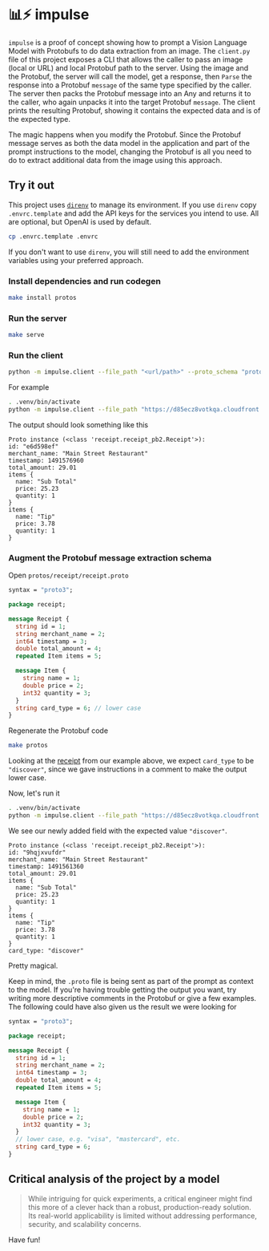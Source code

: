 # 📊⚡ impulse

`impulse` is a proof of concept showing how to prompt a Vision Language Model with Protobufs to do data extraction from an image.
The `client.py` file of this project exposes a CLI that allows the caller to pass an image (local or URL) and local Protobuf path to the server.
Using the image and the Protobuf, the server will call the model, get a response, then `Parse` the response into a Protobuf `message` of the same type specified by the caller.
The server then packs the Protobuf message into an Any and returns it to the caller, who again unpacks it into the target Protobuf `message`.
The client prints the resulting Protobuf, showing it contains the expected data and is of the expected type.

The magic happens when you modify the Protobuf.
Since the Protobuf message serves as both the data model in the application and part of the prompt instructions to the model, changing the Protobuf is all you need to do to extract additional data from the image using this approach.

## Try it out

This project uses [`direnv`](https://direnv.net/) to manage its environment.
If you use `direnv` copy `.envrc.template` and add the API keys for the services you intend to use.
All are optional, but OpenAI is used by default.

```sh
cp .envrc.template .envrc
```

If you don't want to use `direnv`, you will still need to add the environment variables using your preferred approach.

### Install dependencies and run codegen

```sh
make install protos
```

### Run the server

```sh
make serve
```

### Run the client

```sh
python -m impulse.client --file_path "<url/path>" --proto_schema "protos/.../<your_file>.proto:<message_name>"
```

For example

```sh
. .venv/bin/activate
python -m impulse.client --file_path "https://d85ecz8votkqa.cloudfront.net/support/help_center/Print_Payment_Receipt.JPG" --proto_schema "protos/receipt/receipt.proto:Receipt"
```

The output should look something like this

```text
Proto instance (<class 'receipt.receipt_pb2.Receipt'>):
id: "e6d598ef"
merchant_name: "Main Street Restaurant"
timestamp: 1491576960
total_amount: 29.01
items {
  name: "Sub Total"
  price: 25.23
  quantity: 1
}
items {
  name: "Tip"
  price: 3.78
  quantity: 1
}
```

### Augment the Protobuf message extraction schema

Open `protos/receipt/receipt.proto`


```proto
syntax = "proto3";

package receipt;

message Receipt {
  string id = 1;
  string merchant_name = 2;
  int64 timestamp = 3;
  double total_amount = 4;
  repeated Item items = 5;

  message Item {
    string name = 1;
    double price = 2;
    int32 quantity = 3;
  }
  string card_type = 6; // lower case
}
```

Regenerate the Protobuf code

```sh
make protos
```

Looking at the [receipt](https://d85ecz8votkqa.cloudfront.net/support/help_center/Print_Payment_Receipt.JPG) from our example above, we expect `card_type` to be `"discover"`, since we gave instructions in a comment to make the output lower case.

Now, let's run it

```sh
. .venv/bin/activate
python -m impulse.client --file_path "https://d85ecz8votkqa.cloudfront.net/support/help_center/Print_Payment_Receipt.JPG" --proto_schema "protos/receipt/receipt.proto:Receipt"
```

We see our newly added field with the expected value `"discover"`.

```text
Proto instance (<class 'receipt.receipt_pb2.Receipt'>):
id: "9hqjxvufdr"
merchant_name: "Main Street Restaurant"
timestamp: 1491561360
total_amount: 29.01
items {
  name: "Sub Total"
  price: 25.23
  quantity: 1
}
items {
  name: "Tip"
  price: 3.78
  quantity: 1
}
card_type: "discover"
```

Pretty magical.

Keep in mind, the `.proto` file is being sent as part of the prompt as context to the model.
If you're having trouble getting the output you want, try writing more descriptive comments in the Protobuf or give a few examples.
The following could have also given us the result we were looking for

```proto
syntax = "proto3";

package receipt;

message Receipt {
  string id = 1;
  string merchant_name = 2;
  int64 timestamp = 3;
  double total_amount = 4;
  repeated Item items = 5;

  message Item {
    string name = 1;
    double price = 2;
    int32 quantity = 3;
  }
  // lower case, e.g. "visa", "mastercard", etc.
  string card_type = 6;
}
```

## Critical analysis of the project by a model

> While intriguing for quick experiments, a critical engineer might find this more of a clever hack than a robust, production-ready solution. Its real-world applicability is limited without addressing performance, security, and scalability concerns.

Have fun!
